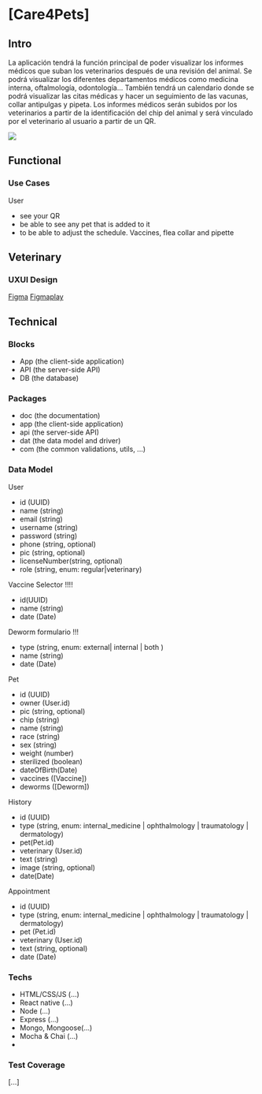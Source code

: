 # [Care4Pets]

## Intro

La aplicación tendrá la función principal de poder visualizar los informes médicos que suban los veterinarios después de una revisión del animal. Se podrá visualizar los diferentes departamentos médicos como medicina interna, oftalmología, odontología...
También tendrá un calendario donde se podrá visualizar las citas médicas y hacer un seguimiento de las vacunas, collar antipulgas y pipeta.
Los informes médicos serán subidos por los veterinarios a partir de la identificación del chip del animal y será vinculado por el veterinario al usuario a partir de un QR.

![](https://media.giphy.com/media/v1.Y2lkPTc5MGI3NjExamdqbXZudXg0NnUyaml1dDl2NG5vamF2bThiM3gxZjFtYnRycDc4byZlcD12MV9naWZzX3NlYXJjaCZjdD1n/FY8c5SKwiNf1EtZKGs/giphy.gif)

## Functional

### Use Cases

User
 - see your QR
 - be able to see any pet that is added to it
 - to be able to adjust the schedule. Vaccines, flea collar and pipette




Veterinary
- 


### UXUI Design

[Figma](https://www.figma.com/proto/MdMenDvnLaNrxePvxs9ZJY/Untitled?node-id=4-3&starting-point-node-id=4%3A3) [Figmaplay](https://www.figma.com/design/MdMenDvnLaNrxePvxs9ZJY/Untitled?node-id=56-1612&node-type=frame&t=C8ujcCqD3h9GtuAz-0)

## Technical

### Blocks

- App (the client-side application)
- API (the server-side API)
- DB (the database)

### Packages

- doc (the documentation)
- app (the client-side application)
- api (the server-side API)
- dat (the data model and driver)
- com (the common validations, utils, ...)

### Data Model

User
- id (UUID)
- name (string)
- email (string)
- username (string)
- password (string)
- phone (string, optional)
- pic (string, optional)
- licenseNumber(string, optional)
- role (string, enum: regular|veterinary)


Vaccine Selector !!!!
- id(UUID)
- name (string)
- date (Date)
    
Deworm formulario !!!
- type (string, enum: external| internal | both )
- name (string)
- date (Date)

Pet
- id (UUID)
- owner (User.id)
- pic (string, optional)
- chip (string)
- name (string)
- race (string)
- sex (string)
- weight (number)
- sterilized (boolean)
- dateOfBirth(Date)
- vaccines ([Vaccine])
- deworms ([Deworm])

History
- id (UUID)
- type (string, enum: internal_medicine | ophthalmology | traumatology | dermatology)
- pet(Pet.id)
- veterinary (User.id)
- text (string)
- image (string, optional)  
- date(Date)
    

Appointment 
- id (UUID)
- type (string, enum: internal_medicine | ophthalmology | traumatology | dermatology)
- pet (Pet.id)
- veterinary (User.id)
- text (string, optional)
- date (Date)

### Techs

- HTML/CSS/JS (...)
- React native (...)
- Node (...)
- Express (...)
- Mongo, Mongoose(...)
- Mocha & Chai (...)
- 

### Test Coverage

[...]